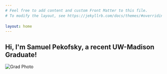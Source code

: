 ```yaml
---
# Feel free to add content and custom Front Matter to this file.
# To modify the layout, see https://jekyllrb.com/docs/themes/#overriding-theme-defaults

layout: home
---
```


## Hi, I'm Samuel Pekofsky, a recent UW-Madison Graduate!

![Grad Photo](assets\_avatar.JPG)
